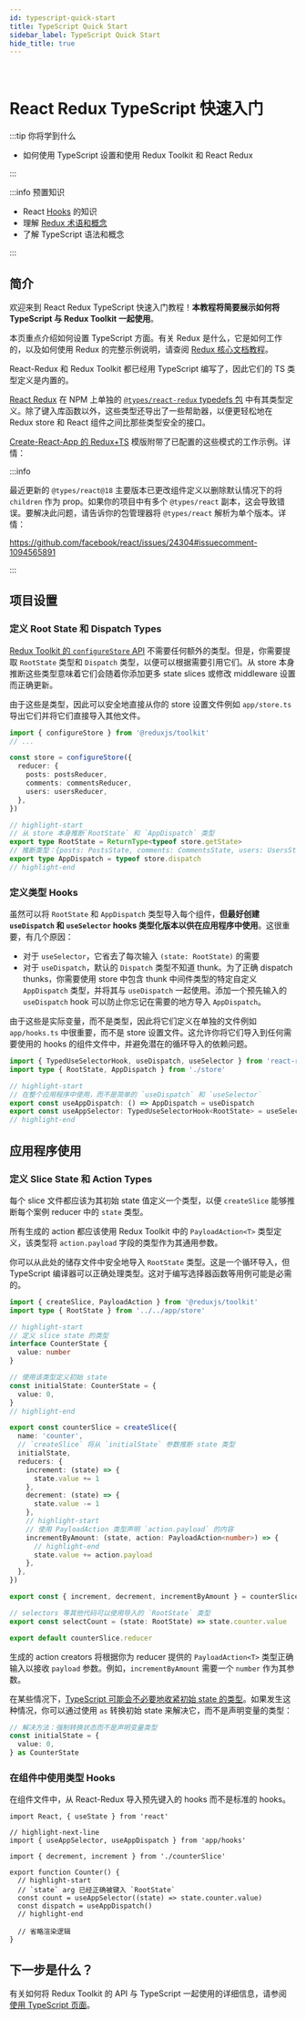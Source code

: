 ```yaml
---
id: typescript-quick-start
title: TypeScript Quick Start
sidebar_label: TypeScript Quick Start
hide_title: true
---
```


&nbsp;

# React Redux TypeScript 快速入门

:::tip 你将学到什么

- 如何使用 TypeScript 设置和使用 Redux Toolkit 和 React Redux

:::

:::info 预置知识

- React [Hooks](https://reactjs.org/docs/hooks-intro.html) 的知识
- 理解 [Redux 术语和概念](https://redux.js.org/tutorials/fundamentals/part-2-concepts-data-flow)
- 了解 TypeScript 语法和概念

:::

## 简介

欢迎来到 React Redux TypeScript 快速入门教程！**本教程将简要展示如何将 TypeScript 与 Redux Toolkit 一起使用**。

本页重点介绍如何设置 TypeScript 方面。有关 Redux 是什么，它是如何工作的，以及如何使用 Redux 的完整示例说明，请查阅 [Redux 核心文档教程](https://redux.js.org/tutorials/index)。

React-Redux 和 Redux Toolkit 都已经用 TypeScript 编写了，因此它们的 TS 类型定义是内置的。

[React Redux](https://react-redux.js.org) 在 NPM 上单独的 [`@types/react-redux` typedefs 包](https://npm.im/@types/react-redux) 中有其类型定义。除了键入库函数以外，这些类型还导出了一些帮助器，以便更轻松地在 Redux store 和 React 组件之间比那些类型安全的接口。

[Create-React-App 的 Redux+TS](https://github.com/reduxjs/cra-template-redux-typescript) 模版附带了已配置的这些模式的工作示例。详情：

:::info

最近更新的 `@types/react@18` 主要版本已更改组件定义以删除默认情况下的将 `children` 作为 prop。如果你的项目中有多个 `@types/react` 副本，这会导致错误。要解决此问题，请告诉你的包管理器将 `@types/react` 解析为单个版本。详情：

https://github.com/facebook/react/issues/24304#issuecomment-1094565891

:::

## 项目设置

### 定义 Root State 和 Dispatch Types

[Redux Toolkit 的 `configureStore` API](https://redux-toolkit.js.org/api/configureStore) 不需要任何额外的类型。但是，你需要提取 `RootState` 类型和 `Dispatch` 类型，以便可以根据需要引用它们。从 store 本身推断这些类型意味着它们会随着你添加更多 state slices 或修改 middleware 设置而正确更新。

由于这些是类型，因此可以安全地直接从你的 store 设置文件例如 `app/store.ts` 导出它们并将它们直接导入其他文件。

```ts title="app/store.ts"
import { configureStore } from '@reduxjs/toolkit'
// ...

const store = configureStore({
  reducer: {
    posts: postsReducer,
    comments: commentsReducer,
    users: usersReducer,
  },
})

// highlight-start
// 从 store 本身推断`RootState` 和 `AppDispatch` 类型
export type RootState = ReturnType<typeof store.getState>
// 推断类型：{posts: PostsState, comments: CommentsState, users: UsersState}
export type AppDispatch = typeof store.dispatch
// highlight-end
```

### 定义类型 Hooks

虽然可以将 `RootState` 和 `AppDispatch` 类型导入每个组件，**但最好创建 `useDispatch` 和 `useSelector` hooks 类型化版本以供在应用程序中使用**。这很重要，有几个原因：

- 对于 `useSelector`，它省去了每次输入 `(state: RootState)` 的需要
- 对于 `useDispatch`，默认的 `Dispatch` 类型不知道 thunk。为了正确 dispatch thunks，你需要使用 store 中包含 thunk 中间件类型的特定自定义 `AppDispatch` 类型，并将其与 `useDispatch` 一起使用。添加一个预先输入的 `useDispatch` hook 可以防止你忘记在需要的地方导入 `AppDispatch`。

由于这些是实际变量，而不是类型，因此将它们定义在单独的文件例如 `app/hooks.ts` 中很重要，而不是 store 设置文件。这允许你将它们导入到任何需要使用的 hooks 的组件文件中，并避免潜在的循环导入的依赖问题。

```ts title="app/hooks.ts"
import { TypedUseSelectorHook, useDispatch, useSelector } from 'react-redux'
import type { RootState, AppDispatch } from './store'

// highlight-start
// 在整个应用程序中使用，而不是简单的 `useDispatch` 和 `useSelector`
export const useAppDispatch: () => AppDispatch = useDispatch
export const useAppSelector: TypedUseSelectorHook<RootState> = useSelector
// highlight-end
```

## 应用程序使用

### 定义 Slice State 和 Action Types

每个 slice 文件都应该为其初始 state 值定义一个类型，以便 `createSlice` 能够推断每个案例 reducer 中的 `state` 类型。

所有生成的 action 都应该使用 Redux Toolkit 中的 `PayloadAction<T>` 类型定义，该类型将 `action.payload` 字段的类型作为其通用参数。

你可以从此处的储存文件中安全地导入 `RootState` 类型。这是一个循环导入，但 TypeScript 编译器可以正确处理类型。这对于编写选择器函数等用例可能是必需的。

```ts title="features/counter/counterSlice.ts"
import { createSlice, PayloadAction } from '@reduxjs/toolkit'
import type { RootState } from '../../app/store'

// highlight-start
// 定义 slice state 的类型
interface CounterState {
  value: number
}

// 使用该类型定义初始 state
const initialState: CounterState = {
  value: 0,
}
// highlight-end

export const counterSlice = createSlice({
  name: 'counter',
  // `createSlice` 将从 `initialState` 参数推断 state 类型
  initialState,
  reducers: {
    increment: (state) => {
      state.value += 1
    },
    decrement: (state) => {
      state.value -= 1
    },
    // highlight-start
    // 使用 PayloadAction 类型声明 `action.payload` 的内容
    incrementByAmount: (state, action: PayloadAction<number>) => {
      // highlight-end
      state.value += action.payload
    },
  },
})

export const { increment, decrement, incrementByAmount } = counterSlice.actions

// selectors 等其他代码可以使用导入的 `RootState` 类型
export const selectCount = (state: RootState) => state.counter.value

export default counterSlice.reducer
```

生成的 action creators 将根据你为 reducer 提供的 `PayloadAction<T>` 类型正确输入以接收 `payload` 参数。例如，`incrementByAmount` 需要一个 `number` 作为其参数。

在某些情况下，[TypeScript 可能会不必要地收紧初始 state 的类型](https://github.com/reduxjs/redux-toolkit/pull/827)。如果发生这种情况，你可以通过使用 `as` 转换初始 state 来解决它，而不是声明变量的类型：

```ts
// 解决方法：强制转换状态而不是声明变量类型
const initialState = {
  value: 0,
} as CounterState
```

### 在组件中使用类型 Hooks

在组件文件中，从 React-Redux 导入预先键入的 hooks 而不是标准的  hooks。

```tsx title="features/counter/Counter.tsx"
import React, { useState } from 'react'

// highlight-next-line
import { useAppSelector, useAppDispatch } from 'app/hooks'

import { decrement, increment } from './counterSlice'

export function Counter() {
  // highlight-start
  // `state` arg 已经正确被键入 `RootState`
  const count = useAppSelector((state) => state.counter.value)
  const dispatch = useAppDispatch()
  // highlight-end

  // 省略渲染逻辑
}
```

## 下一步是什么？

有关如何将 Redux Toolkit 的 API 与 TypeScript 一起使用的详细信息，请参阅 [使用 TypeScript 页面](../using-react-redux/usage-with-typescript.md)。

